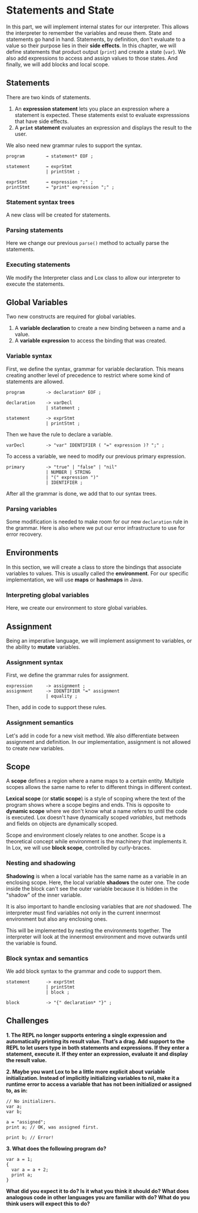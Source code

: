 # Statements and State

In this part, we will implement internal states for our interpreter.
This allows the interpreter to remember the variables and reuse them.
State and statements go hand in hand. Statements, by definition, don't evaluate to a value so their purpose lies in their **side effects**.
In this chapter, we will define statements that product output (`print`) and create a state (`var`). We also add expressions to access and assign values to those states. And finally, we will add blocks and local scope.

## Statements

There are two kinds of statements.

1. An **expression statement** lets you place an expression where a statement is expected. These statements exist to evaluate expresssions that have side effects.
2. A **`print` statement** evaluates an expression and displays the result to the user.

We also need new grammar rules to support the syntax.

```BNF
program        → statement* EOF ;

statement      → exprStmt
               | printStmt ;

exprStmt       → expression ";" ;
printStmt      → "print" expression ";" ;
```

### Statement syntax trees

A new class will be created for statements.

### Parsing statements

Here we change our previous `parse()` method to actually parse the statements.

### Executing statements

We modify the Interpreter class and Lox class to allow our interpreter to execute the statements.

## Global Variables

Two new constructs are required for global variables.

1. A **variable declaration** to create a new binding between a name and a value.
2. A **variable expression** to access the binding that was created.

### Variable syntax

First, we define the syntax, grammar for variable declaration.
This means creating another level of precedence to restrict where some kind of statements are allowed.

```BNF
program        -> declaration* EOF ;

declaration    -> varDecl
               | statement ;

statement      -> exprStmt
               | printStmt ;
```

Then we have the rule to declare a variable.

```BNF
varDecl        -> "var" IDENTIFIER ( "=" expression )? ";" ;
```

To access a variable, we need to modify our previous primary expression.

```BNF
primary        -> "true" | "false" | "nil"
               | NUMBER | STRING
               | "(" expression ")"
               | IDENTIFIER ;
```

After all the grammar is done, we add that to our syntax trees.

### Parsing variables

Some modification is needed to make room for our new `declaration` rule in the grammar.
Here is also where we put our error infrastructure to use for error recovery.

## Environments

In this section, we will create a class to store the bindings that associate variables to values.
This is usually called the **environment**.
For our specific implementation, we will use **maps** or **hashmaps** in Java.

### Interpreting global variables

Here, we create our environment to store global variables.

## Assignment

Being an imperative language, we will implement assignment to variables, or the ability to **mutate** variables.

### Assignment syntax

First, we define the grammar rules for assignment.

```BNF
expression     -> assignment ;
assignment     -> IDENTIFIER "=" assignment
               | equality ;
```

Then, add in code to support these rules.

### Assignment semantics

Let's add in code for a new visit method.
We also differentiate between assignment and definition.
In our implementation, assignment is not allowed to create _new_ variables.

## Scope

A **scope** defines a region where a name maps to a certain entity.
Multiple scopes allows the same name to refer to different things in different context.

**Lexical scope** (or **static scope**) is a style of scoping where the text of the program shows where a scope begins and ends.
This is opposite to **dynamic scope** where we don't know what a name refers to until the code is executed.
Lox doesn't have dynamically scoped _variables_, but methods and fields on objects are dynamically scoped.

Scope and environment closely relates to one another. Scope is a theoretical concept while environment is the machinery that implements it.
In Lox, we will use **block scope**, controlled by curly-braces.

### Nesting and shadowing

**Shadowing** is when a local variable has the same name as a variable in an enclosing scope. Here, the local variable **shadows** the outer one.
The code inside the block can't see the outer variable because it is hidden in the "shadow" of the inner variable.

It is also important to handle enclosing variables that are _not_ shadowed. The interpreter must find variables not only in the current innermost environment but also any enclosing ones.

This will be implemented by nesting the environments together. The interpreter will look at the innermost environment and move outwards until the variable is found.

### Block syntax and semantics

We add block syntax to the grammar and code to support them.

```BNF
statement      -> exprStmt
               | printStmt
               | block ;

block          -> "{" declaration* "}" ;
```

## Challenges

**1. The REPL no longer supports entering a single expression and automatically printing its result value. That’s a drag. Add support to the REPL to let users type in both statements and expressions. If they enter a statement, execute it. If they enter an expression, evaluate it and display the result value.**

**2. Maybe you want Lox to be a little more explicit about variable initialization. Instead of implicitly initializing variables to nil, make it a runtime error to access a variable that has not been initialized or assigned to, as in:**

```lox
// No initializers.
var a;
var b;

a = "assigned";
print a; // OK, was assigned first.

print b; // Error!
```

**3. What does the following program do?**

```lox
var a = 1;
{
  var a = a + 2;
  print a;
}
```

**What did you expect it to do? Is it what you think it should do? What does analogous code in other languages you are familiar with do? What do you think users will expect this to do?**
